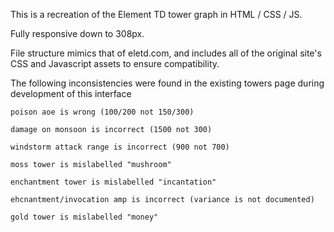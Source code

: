 This is a recreation of the Element TD tower graph in HTML / CSS / JS.

Fully responsive down to 308px.

File structure mimics that of eletd.com, and includes all of the original site's CSS and Javascript assets to ensure compatibility.

The following inconsistencies were found in the existing towers page during development of this interface

```
poison aoe is wrong (100/200 not 150/300)

damage on monsoon is incorrect (1500 not 300)

windstorm attack range is incorrect (900 not 700)

moss tower is mislabelled "mushroom"

enchantment tower is mislabelled "incantation"

ehcnantment/invocation amp is incorrect (variance is not documented)

gold tower is mislabelled "money"
```